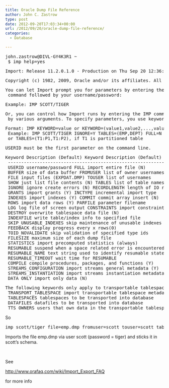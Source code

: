```yaml
---
title: Oracle Dump File Reference
author: John C. Zastrow
type: post
date: 2012-09-20T17:03:34+00:00
url: /2012/09/20/oracle-dump-file-reference/
categories:
  - Database

---
```

<pre>john.zastrow@DIVL-GY4K3R1 ~
 $ imp help=yes</pre>

<pre>Import: Release 11.2.0.1.0 - Production on Thu Sep 20 12:36:00 2012</pre>

<pre>Copyright (c) 1982, 2009, Oracle and/or its affiliates. All rights reserved.</pre>

<pre>You can let Import prompt you for parameters by entering the IMP
 command followed by your username/password:</pre>

<pre>Example: IMP SCOTT/TIGER</pre>

<pre>Or, you can control how Import runs by entering the IMP command followed
 by various arguments. To specify parameters, you use keywords:</pre>

<pre>Format: IMP KEYWORD=value or KEYWORD=(value1,value2,...,valueN)
 Example: IMP SCOTT/TIGER IGNORE=Y TABLES=(EMP,DEPT) FULL=N
 or TABLES=(T1:P1,T1:P2), if T1 is partitioned table</pre>

<pre>USERID must be the first parameter on the command line.</pre>

<pre>Keyword Description (Default) Keyword Description (Default)
 --------------------------------------------------------------------------
 USERID username/password FULL import entire file (N)
 BUFFER size of data buffer FROMUSER list of owner usernames
 FILE input files (EXPDAT.DMP) TOUSER list of usernames
 SHOW just list file contents (N) TABLES list of table names
 IGNORE ignore create errors (N) RECORDLENGTH length of IO record
 GRANTS import grants (Y) INCTYPE incremental import type
 INDEXES import indexes (Y) COMMIT commit array insert (N)
 ROWS import data rows (Y) PARFILE parameter filename
 LOG log file of screen output CONSTRAINTS import constraints (Y)
 DESTROY overwrite tablespace data file (N)
 INDEXFILE write table/index info to specified file
 SKIP_UNUSABLE_INDEXES skip maintenance of unusable indexes (N)
 FEEDBACK display progress every x rows(0)
 TOID_NOVALIDATE skip validation of specified type ids
 FILESIZE maximum size of each dump file
 STATISTICS import precomputed statistics (always)
 RESUMABLE suspend when a space related error is encountered(N)
 RESUMABLE_NAME text string used to identify resumable statement
 RESUMABLE_TIMEOUT wait time for RESUMABLE
 COMPILE compile procedures, packages, and functions (Y)
 STREAMS_CONFIGURATION import streams general metadata (Y)
 STREAMS_INSTANTIATION import streams instantiation metadata (N)
 DATA_ONLY import only data (N)</pre>

<pre>The following keywords only apply to transportable tablespaces
 TRANSPORT_TABLESPACE import transportable tablespace metadata (N)
 TABLESPACES tablespaces to be transported into database
 DATAFILES datafiles to be transported into database
 TTS_OWNERS users that own data in the transportable tablespace set</pre>

So

<pre>imp scott/tiger file=emp.dmp fromuser=scott touser=scott tables=dept</pre>

Imports the file emp.dmp via user scott (password = tiger) and sticks it in scott&#8217;s schema.

&nbsp;

See

<a href="http://www.orafaq.com/wiki/Import_Export_FAQ" target="_blank">http://www.orafaq.com/wiki/Import_Export_FAQ</a>

for more info